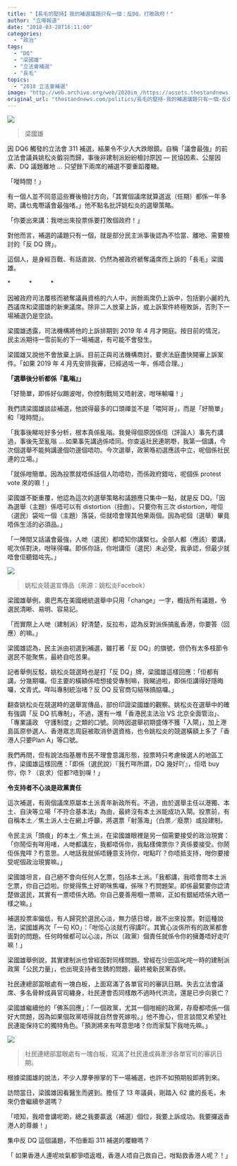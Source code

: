 ```yaml
---
title: "【長毛的堅持】我的補選議題只有一個：反DQ，打敗政府！"
author: "立場報道"
date: "2018-03-28T16:11:00"
categories:
  - "政治"
tags:
  - "DQ"
  - "梁國雄"
  - "立法會補選"
  - "長毛"
topics:
  - "2018 立法會補選"
image: "http://web.archive.org/web/2020im_/https://assets.thestandnews.com/media/photos/DSC_0437_qDAbt_qug09.png"
original_url: "thestandnews.com/politics/長毛的堅持-我的補選議題只有一個-反dq-打敗政府"
---
```

![](http://web.archive.org/web/2020im_/https://assets.thestandnews.com/media/photos/DSC_0437_qDAbt_qug09.png)
> 梁國雄

因 DQ6 觸發的立法會 311 補選，結果令不少人大跌眼鏡。自稱「議會最強」的前立法會議員姚松炎鍛羽而歸，事後非建制派紛紛檢討原因 — 民協因素、公屋因素、DQ 議題離地 … 只望餘下兩席的補選不要重蹈覆轍。

「嘥時間！」

有一個人並不同意這些賽後檢討方向，「其實個議席就算選返（任期）都係一年多啲，講乜鬼嘢議會最強啫。」他不點名批評姚松炎的選舉策略。

「你要出來講：我哋出來投票係要打敗個政府！」

對他而言，補選的議題只有一個，就是部分民主派事後認為不恰當、離地、需要檢討的「反 DQ 牌」。

這個人，是身經百戰、有話直說、仍然為被政府褫奪議席而上訴的「長毛」梁國雄。

\*　　　\*　　　\*

因被政府司法覆核而褫奪議員資格的六人中，尚餘兩席仍上訴中，包括劉小麗的九西議席和梁國雄的新東議席。除非二人放棄上訴，或上訴案件終極敗訴，否則下一場補選仍是空談。

梁國雄透露，司法機構將他的上訴排期到 2019 年 4 月才開庭。按目前的情況，民主派期待一雪前恥的下一場補選，有可能不會發生。

梁國雄又說他不會放棄上訴。目前正與司法機構商討，要求法庭盡快開審上訴案件。「如果 2019 年 4 月先安排我審，已經過咗一年，係唔合理。」

**「選舉後分析都係『亂嗡』」**

「好簡單，即係好似踢波咁，你控制戰局又唔射波，咁咪輸囉！」

我們請梁國雄談談補選，他說得最多的口頭禪並不是「喂阿哥」，而是「好簡單」和「嘥時間」。

「我事後睇咗好多分析，根本真係亂嗡。我覺得個原因係佢（評論人）事先冇講過，事後先至亂嗡 … 如果事先講過係唔同。你查返社民連啲嘢，我第一個講，今次個選舉不能夠講邊個叻邊個唔叻。今次選舉，政黨喺初選應該中立，呢個係社民連的立場。」

「就係咁簡單。因為投票就唔係話個人叻唔叻，而係政府錯咗，呢個係 protest vote 來的嘛！」

梁國雄不斷重覆，他認為這次的選舉策略和議題應只集中一點，就是反 DQ。「因為選舉（主題）係唔可以有 distortion（扭曲）。只要你有三次 distortion，咁佢（選民）袋咗一個（主題）落袋，佢就唔會理其他果兩個。因為呢個（選舉）畢竟唔係生活的必須品。」

「一陣間又話議會最強，人哋（選民）都唔知你講緊乜。全部人都（應該）要講，呢次係對決，咁咪得囉。即係你話，你咁講佢（選民）未必受，我承認，但最少就唔會佢聽錯咗先。」

![](http://web.archive.org/web/2020im_/https://assets.thestandnews.com/media/photos/26240166_536719446702576_2518432084331794844_o_NEsdA.jpg)
> 姚松炎競選宣傳品（來源：姚松炎Facebok）

梁國雄舉例，奧巴馬在美國總統選舉中只用「change」一字，概括所有議題，令選民清晰、易明、容易記。

「而實際上人哋（建制派）好清楚，反拉布，認為反對派係搞亂香港，你要答（回應）的嘛。」

梁國雄認為，民主派由初選到補選，雖打著「反 DQ」的旗號，但仍有太多枝節令選民不能聚焦，最終自吃苦果。

記者舉例反駁，姚松炎競選時也是打「反 DQ」牌，梁國雄這樣回應：「佢都有講，分幾期囉。佢主要的橫額係唔想接受專制嘛，我睇過啦，即係佢講得好隱晦囉，文青式。咩叫專制統治啫？反 DQ 反官商勾結咪搞掂囉。」

翻查姚松炎在競選時的選舉宣傳品，部份印證梁國雄的觀察。姚松炎在選舉中的確有強調「反 DQ 抗專制」，不過，還有一堆「香港民主法治 VS 北京全面管治」、「專業議政　守護制度」之類的口號。同時因選舉初期盛傳不獲「入閘」，加上港島區原參選人、香港眾志周庭被取消參選資格，也令姚松炎的競選橫額上多了「香港人只要Plan A」等口號。

我們再問，但有說法指基層市民不理會意識形態，投票時只考慮候選人的地區工作，梁國雄這樣回應：「即係（選民說）『我冇咩所謂，DQ 幾好吖』，佢唔 buy 你，你 ? （哀求）佢都?唔到㗎！」

**令支持者不心淡是政黨責任**

這次補選，有兩個議席原屬本土派青年新政所有。不過，由於選舉主任以港獨、本土、自決等立場「不符合基本法」為由，最終沒有本土派能成功入閘。投票前，有自稱本土／焦土派人士在網上呼籲，將選票「射落海」（白票／廢票）或投建制。

令民主派「頭痕」的本土／焦土派，在梁國雄眼裡是另一個需要接受的政治現實：「你鬧佢有咩用啫，人哋都講左，我都唔係你，我點樣俾票你？真係要接受。你鬧佢係鬼咩？冇意思。人哋話我就係唔鍾意支持你，咁點吖？你唔抵支持，咁你要接受呢個政治現實嘛。」

梁國雄坦言，自己絕不會向任何人乞票，包括本土派。「我都講，我唔會問本土派乞票，你自己諗啦。你覺得焦土好啲咪焦囉，係咪？冇問題架。即係最緊要你諗清楚做選民，其實有一票唔係大晒。你自己要善用嗰一票嘛，正如有銀紙唔係大晒一樣之嘛。」

補選投票率偏低，有人歸究於選民心淡，無力感日增，故不出來投票。對這種說法，梁國雄再次「一句 KO」：「咁佢心淡就冇得講吖。其實心淡係所有的政黨都會面對的問題。任何時候都可以心淡，所以（政黨）個責任就係令你的擁躉唔好走吖嘛！」

梁國雄舉例說，其實建制派也曾經面對同樣問題。曾經在沙田區叱咤一時的建制派政黨「公民力量」，也出現支持者生銹的問題，最終被新民黨吞併。

社民連總部當眼處有一塊白板，上面寫滿了各單官司的審訊日期。失去立法會議席、多名骨幹成員官司纏身，社民連會否同樣敵不過時代洪流，還是已步向衰亡？

梁國雄繼續他的「佛系回應」：「一個政黨，尤其一個咁細的政黨，存廢都唔係一個好大問題，因為如果個政黨唔得就自然會死嫁啦。」他不擔心，但言談間又希望社民連能保持它的獨特角色。「預測將來有咩意思啫？你而家幫下我哋先嘛。」

![](http://web.archive.org/web/2020im_/https://assets.thestandnews.com/media/photos/DSC_0392_LActG.jpg)
> 社民連總部當眼處有一塊白板，寫滿了社民連成員牽涉各單官司的審訊日期。

根據梁國雄的說法，不少人摩拳擦掌的下一場補選，也許不如預期般即將到來。

訪問當日，梁國雄因看醫生而遲到。擔任了 13 年議員，剛踏入 62 歲的長毛，未來仍會繼續參選嗎？

「唔知，我唔會講呢啲，總之我要贏返（補選）個位，我要上訴成功。我要攞返香港人的尊嚴！」

集中反 DQ 這個議題，不怕重蹈 311 補選的覆轍嗎？

「 如果香港人連呢啖氣都爭唔返嘅，香港人唔自己救自己，咁點救香港人呢？！」